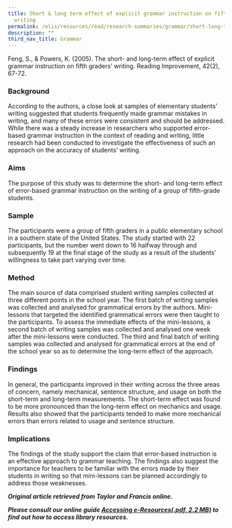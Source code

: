 ```yaml
---
title: Short & long term effect of explicit grammar instruction on fifth graders
  writing
permalink: /elis/resources/read/research-summaries/grammar/short-long-term-effect-explicit-grammar-instruction/
description: ""
third_nav_title: Grammar
---
```


Feng, S., & Powers, K. (2005). The short- and long-term effect of explicit grammar instruction on fifth graders’ writing. Reading Improvement, 42(2), 67-72.

### Background

According to the authors, a close look at samples of elementary students’ writing suggested that students frequently made grammar mistakes in writing, and many of these errors were consistent and should be addressed. While there was a steady increase in researchers who supported error-based grammar instruction in the context of reading and writing, little research had been conducted to investigate the effectiveness of such an approach on the accuracy of students’ writing.

### Aims

The purpose of this study was to determine the short- and long-term effect of error-based grammar instruction on the writing of a group of fifth-grade students.

### Sample

The participants were a group of fifth graders in a public elementary school in a southern state of the United States. The study started with 22 participants, but the number went down to 16 halfway through and subsequently 19 at the final stage of the study as a result of the students’ willingness to take part varying over time.

### Method

The main source of data comprised student writing samples collected at three different points in the school year. The first batch of writing samples was collected and analysed for grammatical errors by the authors. Mini-lessons that targeted the identified grammatical errors were then taught to the participants. To assess the immediate effects of the mini-lessons, a second batch of writing samples was collected and analysed one week after the mini-lessons were conducted. The third and final batch of writing samples was collected and analysed for grammatical errors at the end of the school year so as to determine the long-term effect of the approach.

### Findings

In general, the participants improved in their writing across the three areas of concern, namely mechanical, sentence structure, and usage on both the short-term and long-term measurements. The short-term effect was found to be more pronounced than the long-term effect on mechanics and usage. Results also showed that the participants tended to make more mechanical errors than errors related to usage and sentence structure.

### Implications

The findings of the study support the claim that error-based instruction is an effective approach to grammar teaching. The findings also suggest the importance for teachers to be familiar with the errors made by their students in writing so that mini-lessons can be planned accordingly to address those weaknesses.


_**Original article retrieved from Taylor and Francis online.**_   

**_Please consult our online guide [Accessing e-Resources(.pdf, 2.2 MB)](https://academyofsingaporeteachers-moe-edu-sg-admin.cwp.sg/elis/resources/read/research-summaries/grammar/18e45074-6b1b-4ac7-811f-1a8da16c4f81 "Accessing e-Resources") to find out how to access library resources._**